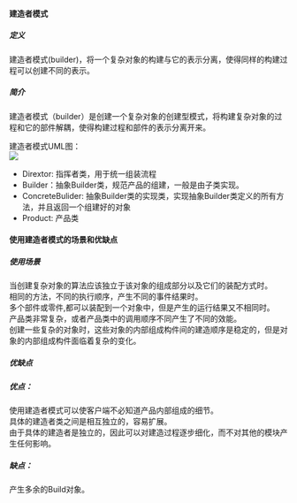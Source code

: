 #### 建造者模式
##### 定义
建造者模式(builder)，将一个复杂对象的构建与它的表示分离，使得同样的构建过程可以创建不同的表示。  
##### 简介
建造者模式（builder）是创建一个复杂对象的创建型模式，将构建复杂对象的过程和它的部件解耦，使得构建过程和部件的表示分离开来。 

建造者模式UML图：  
![](https://ws1.sinaimg.cn/large/006mOQRagy1g48qw01smij30fr07wq4d.jpg)  

* Dirextor: 指挥者类，用于统一组装流程
* Builder：抽象Builder类，规范产品的组建，一般是由子类实现。
* ConcreteBulider: 抽象Builder类的实现类，实现抽象Builder类定义的所有方法，并且返回一个组建好的对象
* Product: 产品类

#### 使用建造者模式的场景和优缺点
##### 使用场景
当创建复杂对象的算法应该独立于该对象的组成部分以及它们的装配方式时。  
相同的方法，不同的执行顺序，产生不同的事件结果时。   
多个部件或零件,都可以装配到一个对象中，但是产生的运行结果又不相同时。  
产品类非常复杂，或者产品类中的调用顺序不同产生了不同的效能。  
创建一些复杂的对象时，这些对象的内部组成构件间的建造顺序是稳定的，但是对象的内部组成构件面临着复杂的变化。  
##### 优缺点
##### 优点：
使用建造者模式可以使客户端不必知道产品内部组成的细节。  
具体的建造者类之间是相互独立的，容易扩展。  
由于具体的建造者是独立的，因此可以对建造过程逐步细化，而不对其他的模块产生任何影响。   
##### 缺点：
产生多余的Build对象。